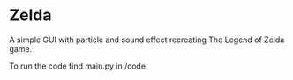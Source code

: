 # Zelda

A simple GUI with particle and sound effect recreating The Legend of Zelda game.

To run the code find main.py in /code
